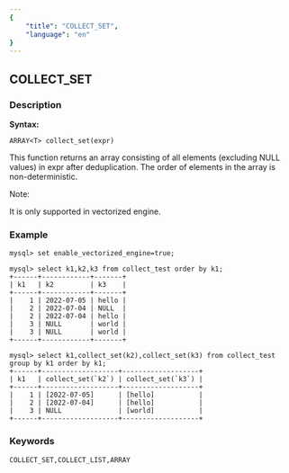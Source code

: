 ```yaml
---
{
    "title": "COLLECT_SET",
    "language": "en"
}
---
```


<!-- 
Licensed to the Apache Software Foundation (ASF) under one
or more contributor license agreements.  See the NOTICE file
distributed with this work for additional information
regarding copyright ownership.  The ASF licenses this file
to you under the Apache License, Version 2.0 (the
"License"); you may not use this file except in compliance
with the License.  You may obtain a copy of the License at

  http://www.apache.org/licenses/LICENSE-2.0

Unless required by applicable law or agreed to in writing,
software distributed under the License is distributed on an
"AS IS" BASIS, WITHOUT WARRANTIES OR CONDITIONS OF ANY
KIND, either express or implied.  See the License for the
specific language governing permissions and limitations
under the License.
-->

## COLLECT_SET
### Description
**Syntax:**

`ARRAY<T> collect_set(expr)`

This function returns an array consisting of all elements (excluding NULL values) in expr after deduplication. The order of elements in the array is non-deterministic.  

Note:

It is only supported in vectorized engine.

### Example

```
mysql> set enable_vectorized_engine=true;

mysql> select k1,k2,k3 from collect_test order by k1;
+------+------------+-------+
| k1   | k2         | k3    |
+------+------------+-------+
|    1 | 2022-07-05 | hello |
|    2 | 2022-07-04 | NULL  |
|    2 | 2022-07-04 | hello |
|    3 | NULL       | world |
|    3 | NULL       | world |
+------+------------+-------+

mysql> select k1,collect_set(k2),collect_set(k3) from collect_test group by k1 order by k1;
+------+-------------------+-------------------+
| k1   | collect_set(`k2`) | collect_set(`k3`) |
+------+-------------------+-------------------+
|    1 | [2022-07-05]      | [hello]           |
|    2 | [2022-07-04]      | [hello]           |
|    3 | NULL              | [world]           |
+------+-------------------+-------------------+
```

### Keywords
```
COLLECT_SET,COLLECT_LIST,ARRAY
```

